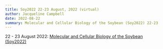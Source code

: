```yaml
---
title: Soy2022 22-23 August, 2022 (virtual)
author: Jacqueline Campbell
date: 2022-08-22
summary: Molecular and Cellular Biology of the Soybean (Soy2022) 22-23 August, 2022
---
```

22 - 23 August 2022:
[Molecular and Cellular Biology of the Soybean (Soy2022)](https://www.soybase.org)
